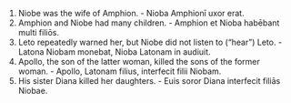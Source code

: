 1. Niobe was the wife of Amphion. - Nioba Amphionī uxor erat.
2. Amphion and Niobe had many children. - Amphion et Nioba habēbant multi filiōs.
3. Leto repeatedly warned her, but Niobe did not listen to (“hear”) Leto. - Latona Niobam monebat, Nioba Latonam in audiuit.
4. Apollo, the son of the latter woman, killed the sons of the former woman. - Apollo, Latonam filius, interfecit filii Niobam.
5. His sister Diana killed her daughters. - Euis soror Diana interfecit filiās Niobae.
